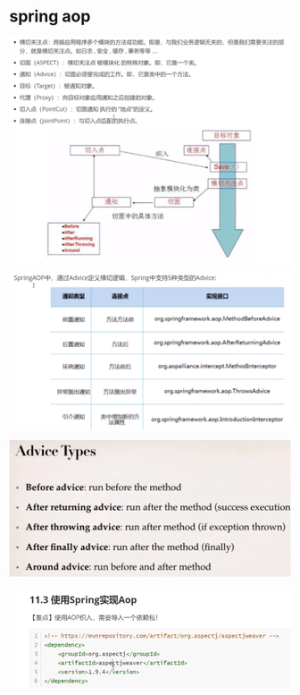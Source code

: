 # spring aop

![](../.gitbook/assets/image%20%2866%29.png)

![](../.gitbook/assets/image%20%2864%29.png)

![](../.gitbook/assets/image%20%2879%29.png)

![](../.gitbook/assets/image%20%2880%29.png)

